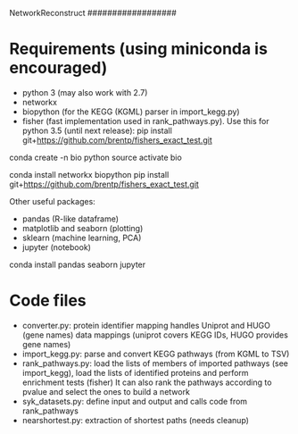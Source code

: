 NetworkReconstruct
##################


Requirements (using miniconda is encouraged)
============================================


* python 3 (may also work with 2.7)
* networkx
* biopython (for the KEGG (KGML) parser in import_kegg.py)
* fisher (fast implementation used in rank_pathways.py). Use this for python 3.5 (until next release):
  pip install git+https://github.com/brentp/fishers_exact_test.git


conda create -n bio python
source activate bio

conda install networkx biopython
pip install git+https://github.com/brentp/fishers_exact_test.git


Other useful packages:

* pandas (R-like dataframe)
* matplotlib and seaborn (plotting)
* sklearn (machine learning, PCA)
* jupyter (notebook)


conda install pandas seaborn jupyter



Code files
==========

* converter.py: protein identifier mapping handles Uniprot and HUGO (gene names) data mappings (uniprot covers KEGG IDs, HUGO provides gene names)
* import_kegg.py: parse and convert KEGG pathways (from KGML to TSV)
* rank_pathways.py: load the lists of members of imported pathways (see import_kegg),
  load the lists of identified proteins and perform enrichment tests (fisher)
  It can also rank the pathways according to pvalue and select the ones to build a network
* syk_datasets.py: define input and output and calls code from rank_pathways
* nearshortest.py: extraction of shortest paths (needs cleanup)

